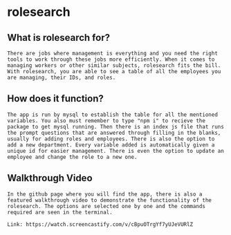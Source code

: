 # rolesearch

## What is rolesearch for?
    There are jobs where management is everything and you need the right tools to work through these jobs more efficiently. When it comes to managing workers or other similar subjects, rolesearch fits the bill. With rolesearch, you are able to see a table of all the employees you are managing, their IDs, and roles.

## How does it function?
    The app is run by mysql to establish the table for all the mentioned variables. You also must remember to type "npm i" to recieve the package to get mysql running. Then there is an index js file that runs the prompt questions that are answered through filling in the blanks, usually for adding roles and employees. There is also the option to add a new department. Every variable added is automatically given a unique id for easier management. There is even the option to update an employee and change the role to a new one.

## Walkthrough Video
    In the github page where you will find the app, there is also a featured walkthrough video to demonstrate the functionality of the rolesearch. The options are selected one by one and the commands required are seen in the terminal.

    Link: https://watch.screencastify.com/v/cBpuOTrgYf7yUJeVURlZ
    